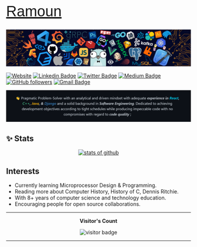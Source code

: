 <!-- markdownlint-disable -->
<link rel="preconnect" href="https://fonts.googleapis.com">
<link rel="preconnect" href="https://fonts.gstatic.com" crossorigin>
<link href="https://fonts.googleapis.com/css2?family=Changa:wght@200;300;400;500;600;700;800&display=swap" rel="stylesheet">

<h1 style="font-family: 'Changa', sans-serif; font-size: 40px; font-weight: 500;"><a href="https://omarramoun.com">Ramoun</a></h1>

![cover](/images/cover.png)

[![Website](https://img.shields.io/badge/omarramoun.com--yellow?style=social&logo=Firefox)](https://www.omarramoun.com/)
[![Linkedin Badge](https://img.shields.io/badge/-Ramoun-blue?style=social&logo=Linkedin&logoColor=blue&link=https://www.linkedin.com/in/ramoun)](https://www.linkedin.com/in/OmarRamoun/) [![Twitter Badge](https://img.shields.io/badge/-@omarramoun-1ca0f1?style=social&logo=twitter&logoColor=blue&link=https://twitter.com/omarramoun)](https://twitter.com/omarramoun) [![Medium Badge](https://img.shields.io/badge/-@ramoun-1ca0f1?style=social&logo=Medium&logoColor=black&link=https://medium.com/@ramoun)](https://medium.com/@ramoun) [![GitHub followers](https://img.shields.io/github/followers/omarramoun?label=Follow%20on%20Github&style=social)](https://github.com/omarramoun/?tab=follow) [![Gmail Badge](https://img.shields.io/badge/-Ramoun-c14438?style=social&logo=Gmail&logoColor=red&link=mailto:omartarekramoun@gmail.com)](mailto:contact@omarramoun.com)

<p align="center">

![](images/ssss.png)

</p>


## ✨ Stats

<p align="center"><a href="https://github.com/omarramoun"><img src="https://github-readme-stats.vercel.app/api?username=omarramoun&amp;show_icons=true&amp;title_color=fff&amp;icon_color=79ff97&amp;text_color=9f9f9f&amp;bg_color=151515&amp;count_private=true" alt="stats of github"></a></p>

## Interests

- Currently learning Microprocessor Design & Programming.
- Reading more about Computer History, History of C, Dennis Ritchie.
- With 8+ years of computer science and technology education.
- Encouraging people for open source collaborations.

---


<p align="center"><b>Visitor's Count</b></p>
<p align="center"><img src="https://profile-counter.glitch.me/MrRamoun/count.svg" alt="visitor badge"/></p>

---
